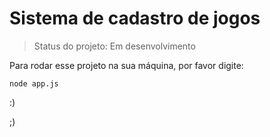 <h1>Sistema de cadastro de jogos</h1>

> Status do projeto: Em desenvolvimento

Para rodar esse projeto na sua máquina, por favor digite:

```
node app.js
```

:)

;)

